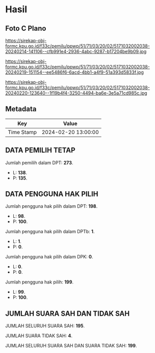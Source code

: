# Hasil

## Foto C Plano

https://sirekap-obj-formc.kpu.go.id/f33c/pemilu/ppwp/51/71/03/20/02/5171032002038-20240214-141106--cfb991e4-2936-4abc-9287-b17204be9b09.jpg

https://sirekap-obj-formc.kpu.go.id/f33c/pemilu/ppwp/51/71/03/20/02/5171032002038-20240219-151154--ee5486f6-6acd-4bb1-a4f9-51a393d5833f.jpg

https://sirekap-obj-formc.kpu.go.id/f33c/pemilu/ppwp/51/71/03/20/02/5171032002038-20240220-123640--1f19b4f4-3250-4494-ba6e-3e5a71cd985c.jpg


## Metadata

| Key        | Value               |
| ---------- | ------------------- |
| Time Stamp | 2024-02-20 13:00:00 |


## DATA PEMILIH TETAP

Jumlah pemilih dalam DPT: **273**.
 * L: **138**.
 * P: **135**.

## DATA PENGGUNA HAK PILIH

Jumlah pengguna hak pilih dalam DPT: **198**.
 * L: **98**.
 * P: **100**.

Jumlah pengguna hak pilih dalam DPTb: **1**.
 * L: **1**.
 * P: **0**.

Jumlah pengguna hak pilih dalam DPK: **0**.
 * L: **0**.
 * P: **0**.

Jumlah pengguna hak pilih: **199**.
 * L: **99**.
 * P: **100**.

## JUMLAH SUARA SAH DAN TIDAK SAH

JUMLAH SELURUH SUARA SAH: **195**.

JUMLAH SUARA TIDAK SAH: **4**.

JUMLAH SELURUH SUARA SAH DAN SUARA TIDAK SAH: **199**.


